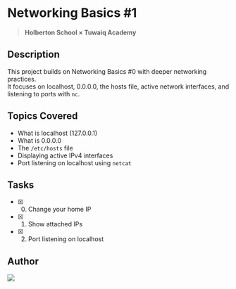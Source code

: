 # Networking Basics #1
> **Holberton School × Tuwaiq Academy**

## Description
This project builds on Networking Basics #0 with deeper networking practices.  
It focuses on localhost, 0.0.0.0, the hosts file, active network interfaces, and listening to ports with `nc`.

## Topics Covered
- What is localhost (127.0.0.1)  
- What is 0.0.0.0  
- The `/etc/hosts` file  
- Displaying active IPv4 interfaces  
- Port listening on localhost using `netcat`

## Tasks
- [x] 0. Change your home IP  
- [x] 1. Show attached IPs  
- [x] 2. Port listening on localhost  

## Author
<a href="https://www.linkedin.com/in/batoul-alsaeed" target="_blank">
  <img src="https://img.shields.io/badge/LinkedIn-Batoul%20Alsaeed-0A66C2?logo=linkedin&logoColor=white&labelColor=gray&style=flat-square" />
</a>
